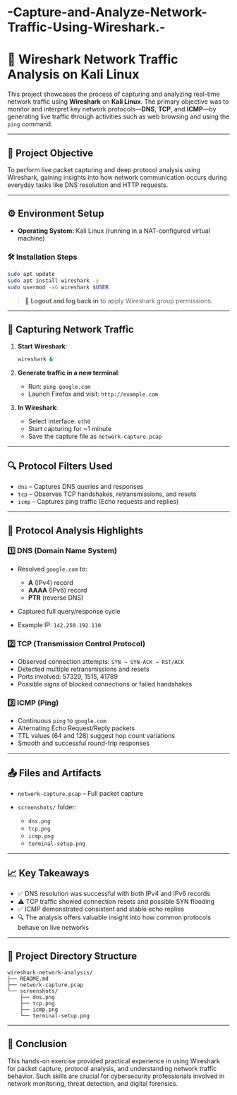# -Capture-and-Analyze-Network-Traffic-Using-Wireshark.-

# 📡 Wireshark Network Traffic Analysis on Kali Linux

This project showcases the process of capturing and analyzing real-time network traffic using **Wireshark** on **Kali Linux**. The primary objective was to monitor and interpret key network protocols—**DNS**, **TCP**, and **ICMP**—by generating live traffic through activities such as web browsing and using the `ping` command.

---

## 🎯 Project Objective

To perform live packet capturing and deep protocol analysis using Wireshark, gaining insights into how network communication occurs during everyday tasks like DNS resolution and HTTP requests.

---

## ⚙️ Environment Setup

* **Operating System:** Kali Linux (running in a NAT-configured virtual machine)

### 🛠 Installation Steps

```bash
sudo apt update
sudo apt install wireshark -y
sudo usermod -aG wireshark $USER
```

> 🔁 **Logout and log back in** to apply Wireshark group permissions.

---

## 🚀 Capturing Network Traffic

1. **Start Wireshark**:

   ```bash
   wireshark &
   ```

2. **Generate traffic in a new terminal**:

   * Run: `ping google.com`
   * Launch Firefox and visit: `http://example.com`

3. **In Wireshark**:

   * Select interface: `eth0`
   * Start capturing for \~1 minute
   * Save the capture file as `network-capture.pcap`

---

## 🔍 Protocol Filters Used

* `dns` – Captures DNS queries and responses
* `tcp` – Observes TCP handshakes, retransmissions, and resets
* `icmp` – Captures ping traffic (Echo requests and replies)

---

## 🧪 Protocol Analysis Highlights

### 1️⃣ **DNS (Domain Name System)**

* Resolved `google.com` to:

  * **A** (IPv4) record
  * **AAAA** (IPv6) record
  * **PTR** (reverse DNS)
* Captured full query/response cycle
* Example IP: `142.250.192.110`

### 2️⃣ **TCP (Transmission Control Protocol)**

* Observed connection attempts: `SYN → SYN-ACK → RST/ACK`
* Detected multiple retransmissions and resets
* Ports involved: 57329, 1515, 41789
* Possible signs of blocked connections or failed handshakes

### 3️⃣ **ICMP (Ping)**

* Continuous `ping` to `google.com`
* Alternating Echo Request/Reply packets
* TTL values (64 and 128) suggest hop count variations
* Smooth and successful round-trip responses

---

## 📤 Files and Artifacts

* `network-capture.pcap` – Full packet capture
* `screenshots/` folder:

  * `dns.png`
  * `tcp.png`
  * `icmp.png`
  * `terminal-setup.png`

---

## 📈 Key Takeaways

* ✅ DNS resolution was successful with both IPv4 and IPv6 records
* ⚠️ TCP traffic showed connection resets and possible SYN flooding
* ✅ ICMP demonstrated consistent and stable echo replies
* 🔍 The analysis offers valuable insight into how common protocols behave on live networks

---

## 📁 Project Directory Structure

```
wireshark-network-analysis/
├── README.md
├── network-capture.pcap
└── screenshots/
    ├── dns.png
    ├── tcp.png
    ├── icmp.png
    └── terminal-setup.png
```

---

## 🧠 Conclusion

This hands-on exercise provided practical experience in using Wireshark for packet capture, protocol analysis, and understanding network traffic behavior. Such skills are crucial for cybersecurity professionals involved in network monitoring, threat detection, and digital forensics.


